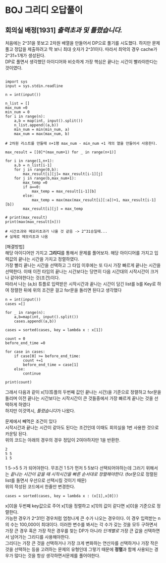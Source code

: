# BOJ 그리디 오답풀이

## 회의실 배정[1931]  *출력초과 및 틀렸습니다.*
처음에는 2^31을 못보고 2차원 배열을 만들어서 DP으로 풀기를 시도했다. 하지만 문제풀고 정답을 제출하려고 딱 보니 최대 숫자가 2^31이다. 따라서 최악의 경우 cache가 2^31+1개가 생성된다.<br>
DP로 풀면서 생각했던 아이디어와 비슷하게 가장 핵심은 끝나는 시간이 빨라야한다는 것이였다.<br>
~~~

import sys
input = sys.stdin.readline

n = int(input())

n_list = []
max_num =0
min_num = 0
for i in range(n):
    a,b = map(int, input().split())
    n_list.append((a,b))
    min_num = min(min_num, a)
    max_num = max(max_num, b)

# 2차원 리스트를 만들때 n+1행 max_num - min_num +1 개의 열을 만들어서 사용한다.

max_result = [[0]*(max_num+1) for _ in range(n+1)]

for i in range(1,n+1):
    a,b = n_list[i-1]
    for j in range(0,b):
        max_result[i][j]= max_result[i-1][j]
    for j in range(b,max_num+1):
        max_temp =0
        if a==0:
            max_temp = max_result[i-1][b]
        else:
            max_temp = max(max(max_result[i][:a])+1, max_result[i-1][b])
        max_result[i][j] = max_temp

# print(max_result)
print(max(max_result[n]))

# 시간초과와 메모리초과가 나올 것 같음 -> 2^31승일때...
# 실제로 메모리초과 나옴
~~~

[해결방법]<br>
해당 아이디어만 가지고 **그리디**를 통해서 문제를 풀어보자.
해당 아이디어를 가지고 입력값의 끝나는 시간을 가지고 정렬하였다.<br>
가장 빨리 끝나는 시간을 선택하고 그 타임 이후에는 또 다시 가장 빠르게 끝나는 시간을 선택한다. 이때 이전 타임의 끝나는 시간보다는 당연히 다음 시간대의 시작시간이 크거나 같아야한다는 것(조건)이다.<br>
따라서 나는 (a,b) 튜플로 입력받은 시작시간과 끝나는 시간이 담긴 list를 b를 Key로 하여 정렬한 뒤에 위의 조건문 걸고 for문을 돌리면 된다고 생각했다<br>

~~~
n = int(input())
cases =[]

for _ in range(n):
    a,b=map(int, input().split())
    cases.append((a,b))

cases = sorted(cases, key = lambda x : x[1])

count = 0
before_end_time =0

for case in cases:
    if case[0] >= before_end_time:
        count +=1
        before_end_time = case[1]
    else:
        continue

print(count)
~~~

그래서 다음과 같이 x[1](튜플의 두번째 값인 끝나는 시간)을 기준으로 정렬하고 for문을 돌리며 이전 끝나는 시간보다는 시작시간이 큰 것들중에서 가장 빠르게 끝나는 것을 선택하게 하였다<br>
하지만 이것역시, *틀렸습니다*가 나왔다.<br>

문제에서 빼먹은 조건이 있다<br>
시작시간과 끝나는 시간이 같아도 된다는 조건인데 이때도 회의실을 1번 사용한 것으로 카운팅 된다.<br>
위의 코드는 아래의 경우의 경우 정답이 2여야하지만 1을 반환한.<br>
```
2
5 5
1 5
```
1 5->5 5 가 되어야한다. 무조건 1 5가 먼저 5 5보다 선택되어야하는데 그러기 위해서는 *끝나는 시간이 같을 때 시작시간을 빠른 순서대로 정렬해야한다.* (for문으로 정렬된 list를 돌면서 우선으로 선택시킬 것이기 때문)<br>
위의 작성된 코드에서 한줄만 변경한다.<br>
~~~
cases = sorted(cases, key = lambda x : (x[1],x[0]))
~~~
x[0]을 두번째 key값으로 주어 x[1]을 정렬하고 x[1]의 값이 같다면 x[0]을 기준으로 정렬한다.<br>
가능한 경우가 2^31인 경우처럼 엄청나게 큰 수가 나오는 경우이다. 이 경우 입력받는 n의 수는 100,000이 최대이다. 이러한 변수를 봐서는 각 수가 갖는 것을 모두 구하면서 가장 큰 경우 혹은 가장 작은 경우를 찾는 DP가 아니라 *단계별로* 가장 큰 값을 선택하면서 넘어가는 그리디를 사용해야한다.<br>
그리디는 가장 큰 것을 선택하거나 가장 크게 변화하는 연산자를 선택하거나 가장 작은 것을 선택하는 등을 고려하는 문제의 유형인데 그렇기 때문에 **정렬**과 함께 사용되는 경우가 많다는 것을 항상 생각하면서문제를 풀어야한다.<br>